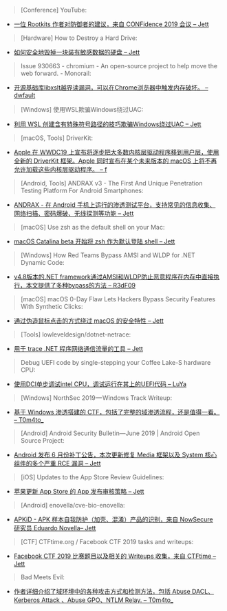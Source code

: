 > [Conference] YouTube: 


* [一位 Rootkits 作者对防御者的建议，来自 CONFidence 2019 会议 – Jett](https://www.youtube.com/watch?v=t944evpf1WE)



> [Hardware] How to Destroy a Hard Drive: 


* [如何安全地毁掉一块装有敏感数据的硬盘 – Jett](https://www.wikihow.com/Destroy-a-Hard-Drive)



> Issue 930663 - chromium - An open-source project to help move the web forward. - Monorail: 


* [开源基础库libxslt越界读漏洞，可以在Chrome浏览器中触发内存破坏。 – dwfault](https://bugs.chromium.org/p/chromium/issues/detail?id=930663)



> [Windows] 使用WSL欺骗Windows绕过UAC: 


* [利用 WSL 创建含有特殊符号路径的技巧欺骗Windows绕过UAC – Jett](https://tttang.com/archive/1304/)



> [macOS, Tools] DriverKit: 


* [Apple 在 WWDC19 上宣布将逐步把大多数内核层驱动程序移到用户层，使用全新的 DriverKit 框架。Apple 同时宣布在某个未来版本的 macOS 上将不再允许加载这些内核层驱动程序。 – f](https://developer.apple.com/documentation/driverkit)



> [Android, Tools] ANDRAX v3 - The First And Unique Penetration Testing Platform For Android Smartphones: 


* [ANDRAX - 在 Android 手机上运行的渗透测试平台，支持常见的信息收集、网络扫描、密码爆破、无线探测等功能 – Jett](http://www.kitploit.com/2019/06/andrax-v3-first-and-unique-penetration.html?utm_source=dlvr.it&utm_medium=twitter)



> [macOS] Use zsh as the default shell on your Mac: 


* [macOS Catalina beta 开始将 zsh 作为默认登陆 shell – Jett](https://support.apple.com/en-us/HT208050)



> [Windows] How Red Teams Bypass AMSI and WLDP for .NET Dynamic Code: 


* [v4.8版本的.NET framework通过AMSI和WLDP防止恶意程序在内存中直接执行，本文提供了多种bypass的方法 – R3dF09](https://modexp.wordpress.com/2019/06/03/disable-amsi-wldp-dotnet/)



> [macOS] macOS 0-Day Flaw Lets Hackers Bypass Security Features With Synthetic Clicks: 


* [通过伪造鼠标点击的方式绕过 macOS 的安全特性 – Jett](https://thehackernews.com/2019/06/macOS-synthetic-click.html)



> [Tools] lowleveldesign/dotnet-netrace: 


* [用于 trace .NET 程序网络通信流量的工具 – Jett](https://github.com/lowleveldesign/dotnet-netrace)



> Debug UEFI code by single-stepping your Coffee Lake-S hardware CPU: 


* [使用DCI单步调试intel CPU，调试运行在其上的UEFI代码 – LuYa](https://casualhacking.io/blog/2019/6/2/debug-uefi-code-by-single-stepping-your-coffee-lake-s-hardware-cpu)



> [Windows] NorthSec 2019 — Windows Track Writeup: 


* [基于 Windows 渗透搭建的 CTF，包括了完整的域渗透流程，还是值得一看。 – T0m4to_](https://blog.ettic.ca/northsec-2019-windows-track-writeup-69d5bcf06abd)



> [Android] Android Security Bulletin—June 2019  |  Android Open Source Project: 


* [Android 发布 6 月份补丁公告，本次更新修复 Media 框架以及 System 核心组件的多个严重 RCE 漏洞 – Jett](https://source.android.com/security/bulletin/2019-06-01)



> [iOS] Updates to the App Store Review Guidelines: 


* [苹果更新 App Store 的 App 发布审核策略 – Jett](https://developer.apple.com/news/?id=06032019j)



> [Android] enovella/cve-bio-enovella: 


* [APKiD - APK 样本自我防护（加壳、混淆）产品的识别，来自 NowSecure 研究员 Eduardo Novella– Jett](https://github.com/enovella/cve-bio-enovella/blob/master/slides/APKiD-NowSecure-Connect19-enovella.pdf)



> [CTF] CTFtime.org / Facebook CTF 2019 tasks and writeups: 


* [Facebook CTF 2019 比赛题目以及相关的 Writeups 收集，来自 CTFtime – Jett](https://ctftime.org/event/781/tasks/)



> Bad Meets Evil: 


* [作者详细介绍了域环境中的各种攻击方式和检测方法，包括 Abuse DACL、Kerberos Attack 、Abuse GPO、NTLM Relay. – T0m4to_](https://www.slideshare.net/HuyKha2/bad-meets-evil)